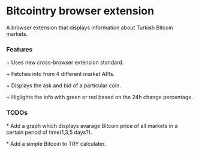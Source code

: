 # Bitcointry browser extension
A browser extension that displays information about Turkish Bitcoin markets. 

<h3>Features</h3>
<p>+ Uses new cross-browser extension standard.</p>
<p>+ Fetches info from 4 different market APIs.</p>
<p>+ Displays the ask and bid of a particular coin.</p>
<p>+ Higlights the info with green or red based on the 24h change percentage.</p>

<h3>TODOs</h3>
<p>* Add a graph which displays avarage Bitcoin price of all markets in a certain period of time(1,3,5 days?).</p>
<p>* Add a simple Bitcoin to TRY calculater.</p>

